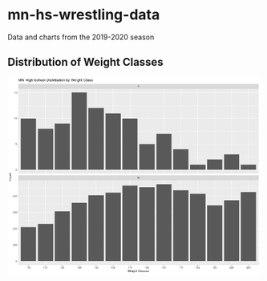 # mn-hs-wrestling-data
Data and charts from the 2019-2020 season

## Distribution of Weight Classes
![](Charts/MN-High-School-Distribution-by-Weight-Class.png)